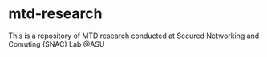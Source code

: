 # mtd-research
This is a repository of MTD research conducted at Secured Networking and Comuting (SNAC) Lab @ASU
